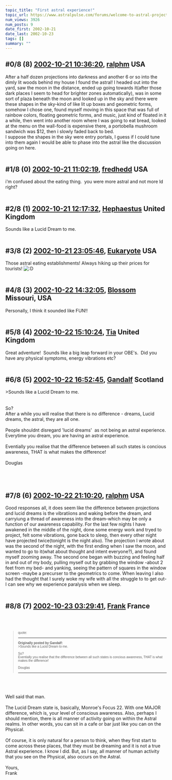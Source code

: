 ```yaml
---
topic_title: "First astral experience!"
topic_url: https://www.astralpulse.com/forums/welcome-to-astral-projection-experiences!/first-astral-experience%21
num_views: 3926
num_posts: 9
date_first: 2002-10-21
date_last: 2002-10-23
tags: []
summary: ""
---
```


## \#0/8 (8) [2002-10-21 10:36:20](https://www.astralpulse.com/forums/index.php?msg=118048), [ralphm](https://www.astralpulse.com/forums/profile/?u=488) USA ##
<section>
After a half dozen projections into darkness and another 6 or so into the dimly lit woods behind my house I found the astral! I headed out into the yard, saw the moon in the distance, ended up going towards it(after those dark places I seem to head for brighter zones automatically), was in some sort of plaza beneath the moon and looked up in the sky and there were these shapes in the sky-kind of like lit up boxes and geometric forms, somehow I chose one, found myself moving in this space that was full of rainbow colors, floating geometric forms, and music, just kind of floated in it a while, then went into another room where I was going to eat bread, looked at the menu on the wall-food is expensive there, a portobella mushroom sandwich was $12, then i slowly faded back to bed.
<br>
I suppose the shapes in the sky were entry portals, I guess if I could tune into them again I would be able to phase into the astral like the discussion going on here.
<br>
<br>
</section>

## \#1/8 (0) [2002-10-21 11:02:19](https://www.astralpulse.com/forums/index.php?msg=14909), [fredhedd](https://www.astralpulse.com/forums/profile/?u=692) USA ##
<section>
i'm confused about the eating thing.  you were more astral and not more ld right?
<br>
<br>
</section>

## \#2/8 (1) [2002-10-21 12:17:32](https://www.astralpulse.com/forums/index.php?msg=14912), [Hephaestus](https://www.astralpulse.com/forums/profile/?u=369) United Kingdom ##
<section>
Sounds like a Lucid Dream to me.
<br>
<br>
</section>

## \#3/8 (2) [2002-10-21 23:05:46](https://www.astralpulse.com/forums/index.php?msg=14938), [Eukaryote](https://www.astralpulse.com/forums/profile/?u=1174) USA ##
<section>
Those astral eating establishments! Always hiking up their prices for tourists!
<img alt=":D" class="smiley" src="https://www.astralpulse.com/forums/Smileys/fugue/cheesy.png" title="Cheesy"/>
<br>
<br>
</section>

## \#4/8 (3) [2002-10-22 14:32:05](https://www.astralpulse.com/forums/index.php?msg=14994), [Blossom](https://www.astralpulse.com/forums/profile/?u=1146) Missouri, USA ##
<section>
Personally, I think it sounded like FUN!!
<br>
<br>
</section>

## \#5/8 (4) [2002-10-22 15:10:24](https://www.astralpulse.com/forums/index.php?msg=14996), [Tia](https://www.astralpulse.com/forums/profile/?u=50) United Kingdom ##
<section>
Great adventure!  Sounds like a big leap forward in your OBE's.  Did you have any physical symptoms, energy vibrations etc?
<br>
<br>
</section>

## \#6/8 (5) [2002-10-22 16:52:45](https://www.astralpulse.com/forums/index.php?msg=15003), [Gandalf](https://www.astralpulse.com/forums/profile/?u=850) Scotland ##
<section>
&gt;Sounds like a Lucid Dream to me.
<br>
<br>
<br>
So?
<br>
After a while you will realise that there is no difference - dreams, Lucid dreams, the astral, they are all one.
<br>
<br>
People shouldnt disregard 'lucid dreams'  as not being an astral experience.
<br>
Everytime you dream, you are having an astral experience.
<br>
<br>
Eventially you realise that the difference between all such states is concious awareness, THAT is what makes the difference!
<br>
<br>
Douglas
<br>
<br>
<br>
<br>
</section>

## \#7/8 (6) [2002-10-22 21:10:20](https://www.astralpulse.com/forums/index.php?msg=15015), [ralphm](https://www.astralpulse.com/forums/profile/?u=488) USA ##
<section>
Good responses all, it does seem like the difference between projections and lucid dreams is the vibratiions and waking before the dream, and carryiung a thread of awareness into the dream-which may be only a function of our awareness capability. For the last few nights I have awakened in the middle of the night, done some energy work and tryed to project, felt some vibrations, gone back to sleep, then every other night have projected twice(tonight is the night also). The projection I wrote about was the second of the night, with the first ending when I saw the moon, and wanted to go to it(what about thought and intent everyone?), and found myself zooming away. The second one began with buzzing and feeling half in and out of my body, pulling myself out by grabbing the window -about 2 feet from my bed- and yanking, seeing the pattern of squares in the window screen -maybe a precurser to the geometrics to come. When leaving I also had the thought that I surely woke my wife with all the struggle to to get out-I can see why we experience paralysis when we sleep.
<br>
<br>
</section>

## \#8/8 (7) [2002-10-23 03:29:41](https://www.astralpulse.com/forums/index.php?msg=15024), [Frank](https://www.astralpulse.com/forums/profile/?u=359) France ##
<section>
<br>
<br>
<blockquote id="quote">
 <font face='"Arial"' id="quote" size="1">
  quote:
  <hr height="1" id="quote" noshade=""/>
  <b>
   Originally posted by Gandalf:
  </b>
  <br>
  &gt;Sounds like a Lucid Dream to me.
  <br>
  <br>
  So?
  <br>
  Eventially you realise that the difference between all such states is concious awareness, THAT is what makes the difference!
  <br>
  <br>
  Douglas
  <br>
  <hr height="1" id="quote" noshade=""/>
 </font>
</blockquote>
<br>
<br>
<br>
Well said that man.
<br>
<br>
The Lucid Dream state is, basically, Monroe's Focus 22. With one MAJOR difference, which is, your level of conscious awareness. Also, perhaps I should mention, there is all manner of activity going on within the Astral realms. In other words, you can sit in a cafe or bar just like you can on the Physical.
<br>
<br>
Of course, it is only natural for a person to think, when they first start to come across these places, that they must be dreaming and it is not a true Astral experience. I know I did. But, as I say, all manner of human activity that you see on the Physical, also occurs on the Astral.
<br>
<br>
Yours,
<br>
Frank
<br>
<br>
<br>
<br>
<br>
</section>